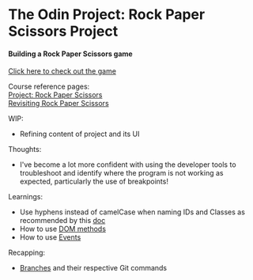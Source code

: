 # The Odin Project: Rock Paper Scissors Project

#### Building a Rock Paper Scissors game

[Click here to check out the game](https://joominchoi.github.io/rock-paper-scissors/)

Course reference pages: \
[Project: Rock Paper Scissors](https://www.theodinproject.com/lessons/foundations-rock-paper-scissors) \
[Revisiting Rock Paper Scissors](https://www.theodinproject.com/lessons/foundations-revisiting-rock-paper-scissors)

WIP:
- Refining content of project and its UI

Thoughts:
- I've become a lot more confident with using the developer tools to troubleshoot and identify where the program is not working as expected, particularly the use of breakpoints!

Learnings:
- Use hyphens instead of camelCase when naming IDs and Classes as recommended by this [doc](https://google.github.io/styleguide/htmlcssguide.html#Background)
- How to use [DOM methods](https://www.theodinproject.com/lessons/foundations-dom-manipulation-and-events#dom-methods)
- How to use [Events](https://www.theodinproject.com/lessons/foundations-dom-manipulation-and-events#events)

Recapping:
- [Branches](https://www.theodinproject.com/lessons/foundations-revisiting-rock-paper-scissors#using-branches) and their respective Git commands
